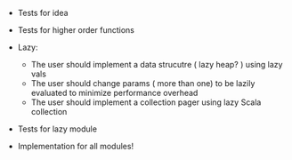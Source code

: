 - Tests for idea
- Tests for higher order functions
- Lazy:
    * The user should implement a data strucutre ( lazy heap? ) using lazy vals
    * The user should change params ( more than one) to be lazily evaluated to minimize performance overhead
    * The user should implement a collection pager using lazy Scala collection

- Tests for lazy module

- Implementation for all modules!

